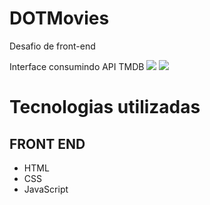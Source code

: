 # DOTMovies
Desafio de front-end


Interface consumindo API TMDB
 ![](https://uploaddeimagens.com.br/images/004/009/959/original/Captura_de_tela_2022-09-04_141548.png)
 ![](https://uploaddeimagens.com.br/images/004/009/960/original/Captura_de_tela_2022-09-04_141625.png)


# Tecnologias utilizadas
## FRONT END
- HTML
- CSS
- JavaScript
